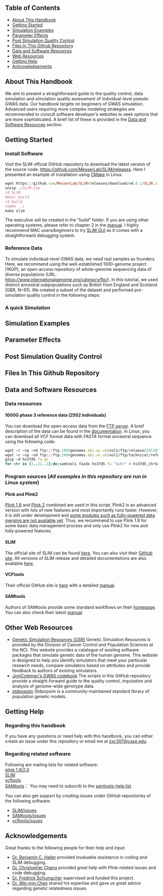 ## Table of Contents

* [About This Handbook](#About-this-handbook)
* [Getting Started](#getting-started)
* [Simulation Examples](#simulation-examples)
* [Parameter Effects](#parameter-effects)
* [Post Simulation Quality Control](#post-simulation-quality-control)
* [Files In This Github Repository](#files-in-this-github-repository)
* [Data and Software Resources](#data-and-software-resources)
* [Web Resources](#web-resources)
* [Getting Help](#getting-help)
* [Acknowledgements](#acknowledgements)

## About This Handbook

We aim to present a straightforward guide to the quality control, data simulation and simulation quality assessment of individual-level pseudo GWAS data. Our handbook targets on beginners of GWAS simulation. Advanced users requiring more complex modeling strategies are recommended to consult software developer’s websites to seek options that are more sophisticated. A brief list of these is provided in the [Data and Software Resources](#data-and-software-resources) section.

## Getting Started
### Install Software
Visit the SLiM official GitHub repository to download the latest version of the source code: https://github.com/MesserLab/SLiM/releases.
Here I presented an example of installation using [CMake](https://cmake.org/) in Linux.
```ruby
wget https://github.com/MesserLab/SLiM/releases/download/v4.0.1/SLiM.zip
unzip ./SLiM.zip
cd SLiM
mkdir build
cd build
cmake ../
make slim
```
The executive will be created in the "build" folder.
If you are using other operating systems, please refer to chapter 2 in the [manual](https://github.com/MesserLab/SLiM/releases/download/v4.0.1/SLiM_Manual.pdf). I highly recommend MAC users/beginners to try [SLiM GUI](https://github.com/MesserLab/SLiM/releases/download/v4.0.1/SLiM_OSX_Installer.pkg) as it comes with a straightforward debugging system.
### Reference Data
To simulate individual-level GWAS data, we need real samples as founders. Here, we recommend using the well-established 1000-genome project (1KGP), an open-access repository of whole-genome sequencing data of diverse populations (URL: https://www.internationalgenome.org/category/ftp/).
In this tutorial, we used distinct ancestral subpopulations such as British from England and Scotland (GBR, N=91). We created a subset of the dataset and performed pre-simulation quality control in the following steps:


### A quick Simulation
## Simulation Examples
## Parameter Effects
## Post Simulation Quality Control
## Files In This Github Repository
## Data and Software Resources

### Data resources
#### 1000G phase 3 reference data (2502 individuals)
You can download the open-access data from the [FTP server](http://ftp.1000genomes.ebi.ac.uk/vol1/ftp/release/20130502/).
A brief description of the data can be found in the [documentation](http://ftp.1000genomes.ebi.ac.uk/vol1/ftp/release/20130502/README_phase3_callset_20150220).
In Linux, you can download all VCF format data with FASTA format ancestral sequence using the following code:
```ruby
wget -r -np -nd ftp://ftp.1000genomes.ebi.ac.uk/vol1/ftp/release/20130502/
wget -r -np -nd ftp://ftp.1000genomes.ebi.ac.uk/vol1/ftp/technical/reference/phase2_reference_assembly_sequence/hs37d5.fa.gz
gzip -d hs37d5.fa.gz
for chr in {1..22..1};do;samtools faidx hs37d5.fa "$chr" > hs37d5_chr$chr.fa;done
```

### Program sources (*All examples in this repository are run in Linux system*)
#### Plink and Plink2
[Plink 1.9](https://www.cog-genomics.org/plink/1.9/) and [Plink 2](https://www.cog-genomics.org/plink/2.0/) combined are used in this script.
Plink2 is an advanced version with lots of new features and most importantly runs faster.
However, it is still under development and [some modules such as fully-powered data merging are not available yet](https://www.cog-genomics.org/plink/2.0/#:~:text=its%20own%20score.-,Coming%20next,-Fully%2Dpowered%20merge).
Thus, we recommend to use Plink 1.9 for some basic data management process and only use Plink2 for new and fully-powered features.

#### SLiM
The official site of SLiM can be found [here](https://messerlab.org/).
You can also visit their [GitHub site](https://github.com/MesserLab/SLiM).
All versions of SLiM release and detailed documentations are also available [here](https://github.com/MesserLab/SLiM/releases).

#### VCFtools
Their official GitHub site is [here](https://github.com/vcftools/vcftools) with a detailed [manual](https://vcftools.github.io/man_latest.html).

#### SAMtools
Authors of SAMtools provide some standard workflows on their [homepage](http://www.htslib.org/).
You can also check their latest [manual](http://www.htslib.org/doc/samtools.html).


## Other Web Resources
* [Genetic Simulation Resources (GSR)](https://surveillance.cancer.gov/genetic-simulation-resources/)
Genetic Simulation Resources is provided by the Division of Cancer Control and Population Sciences at the NCI.
This website provides a catalogue of existing software packages that simulate genetic data of the human genome. This website is designed to help you identify simulators that meet your particular research needs, compare simulators based on attributes and provide feedback to authors of existing simulators.
* [JoniColeman's GWAS codebook](https://github.com/JoniColeman/gwas_scripts/tree/master)
The scripts in this GitHub repository provide a straight-forward guide to the quality control, imputation and analysis of genome-wide genotype data.
* [stdpopsim](https://popsim-consortium.github.io/stdpopsim-docs/stable/introduction.html)
Stdpopsim is a community-maintained standard library of population genetic models.
## Getting Help
### Regarding this handbook
If you have any questions or need help with this handbook, you can either create an issue under this repository or email me at zxc307@case.edu.

### Regarding related software
Following are mailing lists for related software:  
[plink 1.9/2.0](plink2-users@googlegroups.com)  
[SLiM](slim-discuss@googlegroups.com)  
[vcftools](vcftools-help@lists.sourceforge.net)  
[SAMtools](samtools-help@lists.sourceforge.net)： You may need to subscrib to the [samtools-help list](https://sourceforge.net/projects/samtools/lists/samtools-help)  


You can also get support by creating issues under GitHub repositories of the following software:
* [SLiM/issues](https://github.com/MesserLab/SLiM/issues)
* [SAMtools/issues](https://github.com/samtools/samtools/issues)
* [vcftools/issues](https://github.com/vcftools/vcftools/issues)

## Acknowledgements
Great thanks to the following people for their help and input:
* [Dr. Benjamin C. Haller](http://benhaller.com/) provided invaluable assistance in coding and SLiM debugging.
* [Dr. Christopher Chang](https://www.linkedin.com/in/christopher-chang-6910a51/) provided great help with Plink-related issues and code debugging.
* [Dr. Fredrick Schumacher](https://case.edu/medicine/pqhs/about/people/primary-faculty/fredrick-r-schumacher) supervised and funded this project.
* [Dr. Wei-min Chen](https://med.virginia.edu/faculty/faculty-listing/wc9c/) shared his expertise and gave us great advice regarding genetic relatedness issues.

